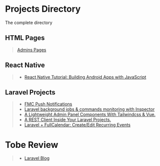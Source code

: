 # Projects Directory
The complete directory 

## HTML Pages
> [Admins Pages](https://github.com/mobiosolutions/ms-bootstrap-admin)

## React Native
> - [React Native Tutorial: Building Android Apps with JavaScript](https://www.raywenderlich.com/247-react-native-tutorial-building-android-apps-with-javascript#toc-anchor-016)

## Laravel Projects #
> - [FMC Push Notifications](https://github.com/williamcruzme/laravel-fcm)
> - [Laravel background jobs & commands monitoring with Inspector](https://www.inspector.dev/laravel-background-jobs-commands-monitoring-with-inspector/)
> - [A Lightweight Admin Panel Components With Tailwindcss & Vue.](https://empathy.js.org/)
> - [A REST Client Inside Your Laravel Projects.](https://laravel-news.com/laravel-compass-rest-client)
> - [Laravel + FullCalendar: Create/Edit Recurring Events](https://quickadminpanel.com/blog/laravel-fullcalendar-createedit-recurring-events/)


# Tobe Review
> - [Laravel Blog](https://laravel-news.com/canvas-v3)
